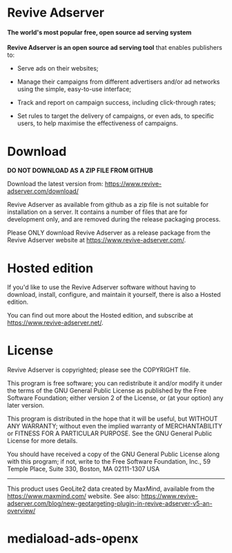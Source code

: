 # Revive Adserver
#### The world's most popular free, open source ad serving system

**Revive Adserver is an open source ad serving tool** that enables publishers to:

* Serve ads on their websites;

* Manage their campaigns from different advertisers and/or ad networks using the simple, easy-to-use interface;

* Track and report on campaign success, including click-through rates;

* Set rules to target the delivery of campaigns, or even ads, to specific users, to help maximise the effectiveness of campaigns.



# Download

**DO NOT DOWNLOAD AS A ZIP FILE FROM GITHUB**

Download the latest version from: https://www.revive-adserver.com/download/

Revive Adserver as available from github as a zip file is not suitable for installation on a server. It contains a number of files that are for development only, and are removed during the release packaging process.

Please ONLY download Revive Adserver as a release package from the Revive Adserver website at https://www.revive-adserver.com/.



# Hosted edition

If you'd like to use the Revive Adserver software without having to download, install, configure, and maintain it yourself, there is also a Hosted edition.

You can find out more about the Hosted edition, and subscribe at https://www.revive-adserver.net/.



# License

Revive Adserver is copyrighted; please see the COPYRIGHT file.

This program is free software; you can redistribute it and/or modify
it under the terms of the GNU General Public License as published by
the Free Software Foundation; either version 2 of the License, or
(at your option) any later version.

This program is distributed in the hope that it will be useful,
but WITHOUT ANY WARRANTY; without even the implied warranty of
MERCHANTABILITY or FITNESS FOR A PARTICULAR PURPOSE.  See the
GNU General Public License for more details.

You should have received a copy of the GNU General Public License
along with this program; if not, write to the Free Software
Foundation, Inc., 59 Temple Place, Suite 330, Boston, MA  02111-1307  USA

------------------------------------------------------------------------

This product uses GeoLite2 data created by MaxMind, available from the 
https://www.maxmind.com/ website. See also:
https://www.revive-adserver.com/blog/new-geotargeting-plugin-in-revive-adserver-v5-an-overview/
# mediaload-ads-openx
